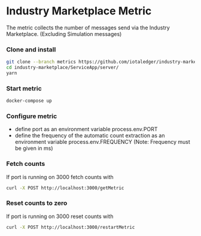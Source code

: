 #  Industry Marketplace Metric

The metric collects the number of messages send via the Industry Marketplace.
(Excluding Simulation messages) 

### Clone and install 

```sh
git clone --branch metrics https://github.com/iotaledger/industry-marketplace.git
cd industry-marketplace/ServiceApp/server/
yarn 
```

### Start metric

```sh
docker-compose up
```

### Configure metric

* define port as an environment variable process.env.PORT
* define the frequency of the automatic count extraction as an environment variable process.env.FREQUENCY 
  (Note: Frequency must be given in ms)


### Fetch counts 

If port is running on 3000 fetch counts with 

```sh
curl -X POST http://localhost:3000/getMetric
```

### Reset counts to zero 

If port is running on 3000 reset counts with

```sh
curl -X POST http://localhost:3000/restartMetric
```
